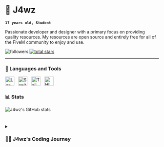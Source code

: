 # 🍌 J4wz

**`17 years old, Student`**

Passionate developer and designer with a primary focus on providing quality resources. My resources are open source and entirely free for all of the FiveM community to enjoy and use.

   <p align="left">
         <img alt="followers" title="Follow me on Github" src="https://custom-icon-badges.demolab.com/github/followers/J4wzDev?color=236ad3&labelColor=1155ba&style=for-the-badge&logo=person-add&label=Follow&logoColor=white"/></a>
      <a href="https://github.com/J4wzDev?tab=repositories&sort=stargazers">
         <img alt="total stars" title="Total stars on GitHub" src="https://custom-icon-badges.demolab.com/github/stars/J4wzDev?color=55960c&style=for-the-badge&labelColor=488207&logo=star"/></a>
   </p>
   
   ---
   
   ### 🧰 Languages and Tools

<img align="left" alt="Lua" width="30px" style="padding-right:10px;" src="https://cdn.jsdelivr.net/gh/devicons/devicon/icons/lua/lua-plain.svg" />
<img align="left" alt="Svelte" width="30px" style="padding-right:10px;" src="https://cdn.jsdelivr.net/gh/devicons/devicon/icons/svelte/svelte-plain.svg" />
<img align="left" alt="Tailwind" width="30px" style="padding-right:10px;" src="https://cdn.jsdelivr.net/gh/devicons/devicon/icons/tailwindcss/tailwindcss-plain.svg" />
<img align="left" alt="Html" width="30px" style="padding-right:10px;" src="https://cdn.jsdelivr.net/gh/devicons/devicon/icons/html5/html5-plain.svg" />
<br />

#

### 📊 Stats

![J4wz's GitHub stats](https://github-readme-stats.vercel.app/api?username=j4wzdev&show_icons=true&theme=gruvbox)

<!-- ![GitHub Streak](https://streak-stats.demolab.com?user=j4wzdev&theme=gruvbox&border_radius=4.5) -->

#

<details>
 <summary><h3>👨‍💻 J4wz's Coding Journey</h3></summary>
   I began learning to code when I was 14 years old. I mainly utilized the gaming PC my father gave me to play video games. I used to get bored when my pals weren't around and watch computer-related YouTube videos. I eventually began learning some fundamentals, such as machine specifications and Windows functionalities. At that point, I decided to create a Minecraft server. After three years, I'm still here. I gave up running Minecraft servers and concentrated on more difficult tasks. It's time to experience discomfort once more.

